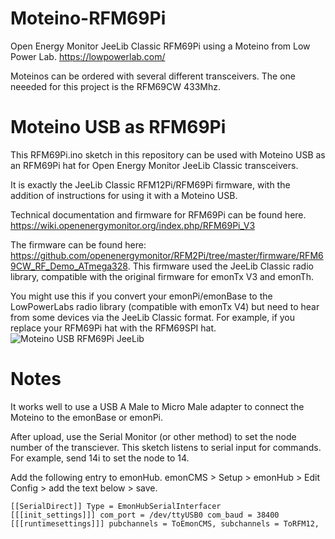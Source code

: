 # Moteino-RFM69Pi
Open Energy Monitor JeeLib Classic RFM69Pi using a Moteino from Low Power Lab. https://lowpowerlab.com/

Moteinos can be ordered with several different transceivers. The one neeeded for this project is the RFM69CW 433Mhz.

# Moteino USB as RFM69Pi
This RFM69Pi.ino sketch in this repository can be used with Moteino USB as an RFM69Pi hat for Open Energy Monitor JeeLib Classic transceivers.

It is exactly the JeeLib Classic RFM12Pi/RFM69Pi firmware, with the addition of instructions for using it with a Moteino USB.

Technical documentation and firmware for RFM69Pi can be found here. https://wiki.openenergymonitor.org/index.php/RFM69Pi_V3

The firmware can be found here: https://github.com/openenergymonitor/RFM2Pi/tree/master/firmware/RFM69CW_RF_Demo_ATmega328.
This firmware used the JeeLib Classic radio library, compatible with the original firmware for emonTx V3 and emonTh.

You might use this if you convert your emonPi/emonBase to the LowPowerLabs radio library (compatible with emonTx V4) but need to hear from some devices via the JeeLib Classic format. For example, if you replace your RFM69Pi hat with the RFM69SPI hat.
![Moteino USB RFM69Pi JeeLib](https://user-images.githubusercontent.com/17953028/213807911-efee877b-3453-48ba-8c6d-aa49f9e7cad3.png)



# Notes
It works well to use a USB A Male to Micro Male adapter to connect the Moteino to the emonBase or emonPi.

After upload, use the Serial Monitor (or other method) to set the node number of the transciever. This sketch listens to serial input for commands. For example, send 14i to set the node to 14. 

Add the following entry to emonHub. emonCMS > Setup > emonHub > Edit Config > add the text below > save.

<code>[[SerialDirect]]
     Type = EmonHubSerialInterfacer
      [[[init_settings]]]
           com_port = /dev/ttyUSB0 
           com_baud = 38400
      [[[runtimesettings]]]
           pubchannels = ToEmonCMS,
           subchannels = ToRFM12,
</code>
